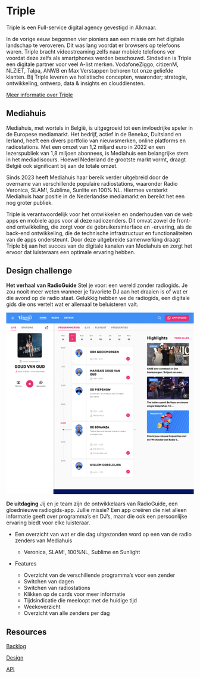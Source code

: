 # Triple

Triple is een Full-service digital agency gevestigd in Alkmaar.

In de vorige eeuw begonnen vier pioniers aan een missie om het digitale landschap te veroveren. Dit was lang voordat er browsers op telefoons waren. Triple bracht videostreaming zelfs naar mobiele telefoons ver voordat deze zelfs als smartphones werden beschouwd. Sindsdien is Triple een digitale partner voor veel A-list merken. VodafoneZiggo, citizenM, NLZIET, Talpa, ANWB en Max Verstappen behoren tot onze geliefde klanten. Bij Triple leveren we holistische concepten, waaronder; strategie, ontwikkeling, ontwerp, data & insights en clouddiensten.

[Meer informatie over Triple](/files/Triple-about.pdf)

## Mediahuis

Mediahuis, met wortels in België, is uitgegroeid tot een invloedrijke speler in de Europese mediamarkt. Het bedrijf, actief in de Benelux, Duitsland en Ierland, heeft een divers portfolio van nieuwsmerken, online platforms en radiostations. Met een omzet van 1,2 miljard euro in 2022 en een lezerspubliek van 1,8 miljoen abonnees, is Mediahuis een belangrijke stem in het mediadiscours. Hoewel Nederland de grootste markt vormt, draagt België ook significant bij aan de totale omzet.

Sinds 2023 heeft Mediahuis haar bereik verder uitgebreid door de overname van verschillende populaire radiostations, waaronder Radio Veronica, SLAM!, Sublime, Sunlite en 100% NL. Hiermee versterkt Mediahuis haar positie in de Nederlandse mediamarkt en bereikt het een nog groter publiek.

Triple is verantwoordelijk voor het ontwikkelen en onderhouden van de web apps en mobiele apps voor al deze radiozenders. Dit omvat zowel de front-end ontwikkeling, die zorgt voor de gebruikersinterface en -ervaring, als de back-end ontwikkeling, die de technische infrastructuur en functionaliteiten van de apps ondersteunt. Door deze uitgebreide samenwerking draagt Triple bij aan het succes van de digitale kanalen van Mediahuis en zorgt het ervoor dat luisteraars een optimale ervaring hebben.

## Design challenge

**Het verhaal van RadioGuide**
Stel je voor: een wereld zonder radiogids. Je zou nooit meer weten wanneer je favoriete DJ aan het draaien is of wat er die avond op de radio staat. Gelukkig hebben we de radiogids, een digitale gids die ons vertelt wat er allemaal te beluisteren valt.

![Design Fimga](/files//design.png)

**De uitdaging**
Jij en je team zijn de ontwikkelaars van RadioGuide, een gloednieuwe radiogids-app. Jullie missie? Een app creëren die niet alleen informatie geeft over programma’s en DJ’s, maar die ook een persoonlijke ervaring biedt voor elke luisteraar.

- Een overzicht van wat er die dag uitgezonden word op een van de radio zenders van Mediahuis
  - Veronica, SLAM!, 100%NL, Sublime en Sunlight
    
- Features
  - Overzicht van de verschillende programma’s voor een zender
  - Switchen van dagen
  - Switchen van radiostations
  - Klikken op de cards voor meer informatie
  - Tijdsindicatie die meeloopt met de huidige tijd
  - Weekoverzicht
  - Overzicht van alle zenders per dag

## Resources

[Backlog](https://github.com/orgs/fdnd-agency/projects/34/)

[Design](/files/Mediahuis%20Gids%20Design.fig)

[API](/data/README.md)
